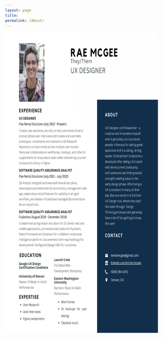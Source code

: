 ```yaml
---
layout: page
title: 
permalink: /About/
---
```


<img src="https://github.com/RH-X/portfolio/blob/gh-pages/docs/about-page/Rae-Resume.svg?raw=true" height="988.75" width="765"/>



